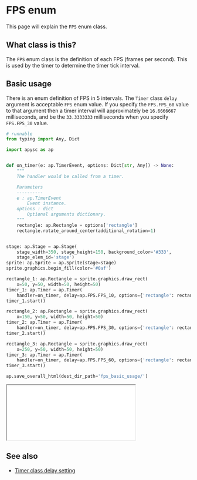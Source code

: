 # FPS enum

This page will explain the `FPS` enum class.

## What class is this?

The `FPS` enum class is the definition of each FPS (frames per second). This is used by the timer to determine the timer tick interval.

## Basic usage

There is an enum definition of FPS in 5 intervals. The `Timer` class `delay` argument is acceptable `FPS` enum value. If you specify the `FPS.FPS_60` value to that argument then a timer interval will approximately be `16.6666667` milliseconds, and be the `33.3333333` milliseconds when you specify `FPS.FPS_30` value.

```py
# runnable
from typing import Any, Dict

import apysc as ap


def on_timer(e: ap.TimerEvent, options: Dict[str, Any]) -> None:
    """
    The handler would be called from a timer.

    Parameters
    ----------
    e : ap.TimerEvent
        Event instance.
    options : dict
        Optional arguments dictionary.
    """
    rectangle: ap.Rectangle = options['rectangle']
    rectangle.rotate_around_center(additional_rotation=1)


stage: ap.Stage = ap.Stage(
    stage_width=350, stage_height=150, background_color='#333',
    stage_elem_id='stage')
sprite: ap.Sprite = ap.Sprite(stage=stage)
sprite.graphics.begin_fill(color='#0af')

rectangle_1: ap.Rectangle = sprite.graphics.draw_rect(
    x=50, y=50, width=50, height=50)
timer_1: ap.Timer = ap.Timer(
    handler=on_timer, delay=ap.FPS.FPS_10, options={'rectangle': rectangle_1})
timer_1.start()

rectangle_2: ap.Rectangle = sprite.graphics.draw_rect(
    x=150, y=50, width=50, height=50)
timer_2: ap.Timer = ap.Timer(
    handler=on_timer, delay=ap.FPS.FPS_30, options={'rectangle': rectangle_2})
timer_2.start()

rectangle_3: ap.Rectangle = sprite.graphics.draw_rect(
    x=250, y=50, width=50, height=50)
timer_3: ap.Timer = ap.Timer(
    handler=on_timer, delay=ap.FPS.FPS_60, options={'rectangle': rectangle_3})
timer_3.start()

ap.save_overall_html(dest_dir_path='fps_basic_usage/')
```

<iframe src="static/fps_basic_usage/index.html" width="350" height="150"></iframe>

## See also

- [Timer class delay setting](timer_delay.md)
